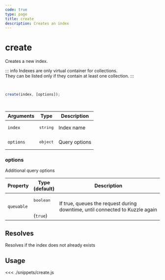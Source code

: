 ```yaml
---
code: true
type: page
title: create
description: Creates an index
---
```


# create

Creates a new index.

::: info
Indexes are only virtual container for collections.  
They can be listed only if they contain at least one collection.
:::


<br/>

```js
create(index, [options]);
```

<br/>

| Arguments | Type              | Description   |
| --------- | ----------------- | ------------- |
| `index`   | <pre>string</pre> | Index name    |
| `options` | <pre>object</pre> | Query options |

### options

Additional query options

| Property   | Type<br/>(default)              | Description                                                                  |
| ---------- | ------------------------------- | ---------------------------------------------------------------------------- |
| `queuable` | <pre>boolean</pre><br/>(`true`) | If true, queues the request during downtime, until connected to Kuzzle again |

## Resolves

Resolves if the index does not already exists

## Usage

<<< ./snippets/create.js
